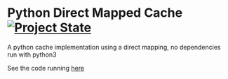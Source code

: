 # Python Direct Mapped Cache [![Project State](https://burndown.io/badge/jlyon1/python-direct-cache)](https://burndown.io/jlyon1/python-direct-cache)
A python cache implementation using a direct mapping, no dependencies run with python3

See the code running [here](https://clasp.io/shared/2113855b-494d-4dea-988e-ffa988198f35)
